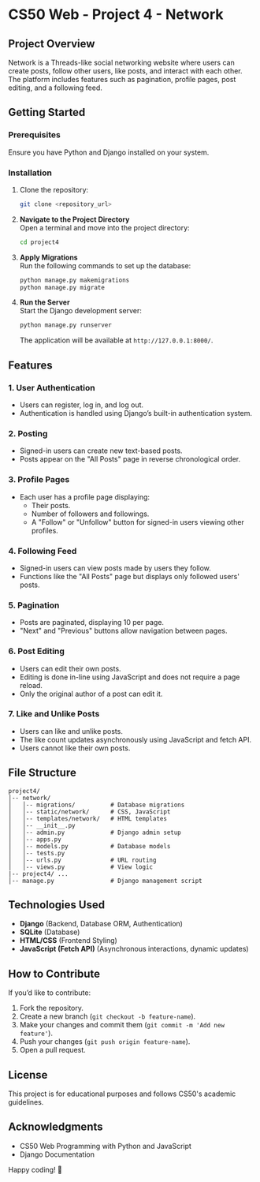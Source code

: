 # CS50 Web - Project 4 - Network

## Project Overview
Network is a Threads-like social networking website where users can create posts, follow other users, like posts, and interact with each other. The platform includes features such as pagination, profile pages, post editing, and a following feed.

## Getting Started

### Prerequisites
Ensure you have Python and Django installed on your system.

### Installation
1. Clone the repository:
   ```sh
   git clone <repository_url>
   ```

2. **Navigate to the Project Directory**  
   Open a terminal and move into the project directory:
   ```sh
   cd project4
   ```

3. **Apply Migrations**  
   Run the following commands to set up the database:
   ```sh
   python manage.py makemigrations
   python manage.py migrate
   ```

4. **Run the Server**  
   Start the Django development server:
   ```sh
   python manage.py runserver
   ```
   The application will be available at `http://127.0.0.1:8000/`.

## Features

### 1. User Authentication
- Users can register, log in, and log out.
- Authentication is handled using Django’s built-in authentication system.

### 2. Posting
- Signed-in users can create new text-based posts.
- Posts appear on the "All Posts" page in reverse chronological order.

### 3. Profile Pages
- Each user has a profile page displaying:
  - Their posts.
  - Number of followers and followings.
  - A "Follow" or "Unfollow" button for signed-in users viewing other profiles.

### 4. Following Feed
- Signed-in users can view posts made by users they follow.
- Functions like the "All Posts" page but displays only followed users' posts.

### 5. Pagination
- Posts are paginated, displaying 10 per page.
- "Next" and "Previous" buttons allow navigation between pages.

### 6. Post Editing
- Users can edit their own posts.
- Editing is done in-line using JavaScript and does not require a page reload.
- Only the original author of a post can edit it.

### 7. Like and Unlike Posts
- Users can like and unlike posts.
- The like count updates asynchronously using JavaScript and fetch API.
- Users cannot like their own posts.

## File Structure
```
project4/
│-- network/
│   │-- migrations/          # Database migrations
│   │-- static/network/      # CSS, JavaScript
│   │-- templates/network/   # HTML templates
│   │-- __init__.py
│   │-- admin.py             # Django admin setup
│   │-- apps.py
│   │-- models.py            # Database models
│   │-- tests.py
│   │-- urls.py              # URL routing
│   │-- views.py             # View logic
|-- project4/ ...
│-- manage.py                # Django management script
```

## Technologies Used
- **Django** (Backend, Database ORM, Authentication)
- **SQLite** (Database)
- **HTML/CSS** (Frontend Styling)
- **JavaScript (Fetch API)** (Asynchronous interactions, dynamic updates)

## How to Contribute
If you’d like to contribute:
1. Fork the repository.
2. Create a new branch (`git checkout -b feature-name`).
3. Make your changes and commit them (`git commit -m 'Add new feature'`).
4. Push your changes (`git push origin feature-name`).
5. Open a pull request.

## License
This project is for educational purposes and follows CS50's academic guidelines.

## Acknowledgments
- CS50 Web Programming with Python and JavaScript
- Django Documentation

Happy coding! 🚀

